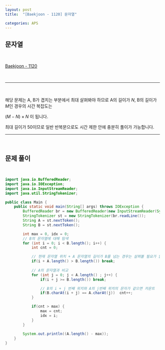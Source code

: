 ```yaml
---
layout: post
title:  "[Baekjoon - 1120] 문자열"

categories: APS
---
```


## 문자열

<br>

[Baekjoon - 1120](https://www.acmicpc.net/problem/1120)

<br>

***

<br>

해당 문제는 A, B가 겹치는 부분에서 최대 살펴봐야 하므로 A의 길이가 $N$, B의 길이가 $M$인 경우의 시간 복잡도는

$(M - N) \times N$ 이 됩니다.

최대 길이가 50이므로 일반 반복문으로도 시간 제한 안에 충분히 풀이가 가능합니다.
<br>

***

<br>

## 문제 풀이

<br>

```java
import java.io.BufferedReader;
import java.io.IOException;
import java.io.InputStreamReader;
import java.util.StringTokenizer;

public class Main {
    public static void main(String[] args) throws IOException {
        BufferedReader br = new BufferedReader(new InputStreamReader(System.in));
        StringTokenizer st = new StringTokenizer(br.readLine());
        String A = st.nextToken();
        String B = st.nextToken();

        int max = 0, idx = 0;
        // B의 문자열에 대해 탐색
        for (int i = 0; i < B.length(); i++) {
            int cnt = 0;

            // 현재 문자열 위치 + A 문자열의 길이가 B를 넘는 경우는 살펴볼 필요가 없다
            if(i + A.length() > B.length()) break;
            
            // A의 문자열과 비교
            for (int j = 0; j < A.length() ; j++) {
                if(i + j >= B.length()) break;

                // B의 i + j 번째 위치와 A의 j번째 위치의 문자가 같으면 카운트
                if(B.charAt(i + j) == A.charAt(j))  cnt++;
            }

            if(cnt > max) {
                max = cnt;
                idx = i;
            }
        }
        
        System.out.println((A.length() - max));
    }
}
```